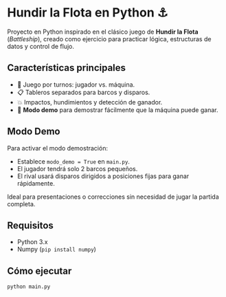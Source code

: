 # Hundir la Flota en Python ⚓️

Proyecto en Python inspirado en el clásico juego de **Hundir la Flota** (*Battleship*), creado como ejercicio para practicar lógica, estructuras de datos y control de flujo.

## Características principales

- 🎯 Juego por turnos: jugador vs. máquina.
- 📋 Tableros separados para barcos y disparos.
- 💥 Impactos, hundimientos y detección de ganador.
- 🧪 **Modo demo** para demostrar fácilmente que la máquina puede ganar.

## Modo Demo

Para activar el modo demostración:

- Establece `modo_demo = True` en `main.py`.
- El jugador tendrá solo 2 barcos pequeños.
- El rival usará disparos dirigidos a posiciones fijas para ganar rápidamente.

Ideal para presentaciones o correcciones sin necesidad de jugar la partida completa.

## Requisitos

- Python 3.x
- Numpy (`pip install numpy`)

## Cómo ejecutar

```bash
python main.py
